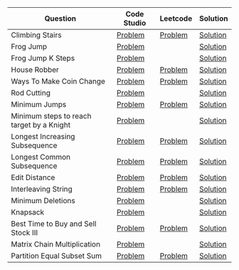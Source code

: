 | Question                                  | Code Studio                                                                                              | Leetcode                                                                     | Solution                                         |
| ----------------------------------------- | -------------------------------------------------------------------------------------------------------- | ---------------------------------------------------------------------------- | ------------------------------------------------ |
| Climbing Stairs                           | [Problem](https://www.codingninjas.com/studio/problems/count-ways-to-reach-nth-stairs_798650)            | [Problem](https://leetcode.com/problems/climbing-stairs)                     | [Solution](ClimbStairs.java)                     |
| Frog Jump                                 | [Problem](https://www.codingninjas.com/studio/problems/frog-jump_3621012)                                |                                                                              | [Solution](FrogJump.java)                        |
| Frog Jump K Steps                         | [Problem](https://www.codingninjas.com/studio/problems/minimal-cost_8180930)                             |                                                                              | [Solution](FrogJumpKSteps.java)                  |
| House Robber                              | [Problem](https://www.codingninjas.com/studio/problems/loot-houses_630510)                               | [Problem](https://leetcode.com/problems/house-robber)                        | [Solution](HouseRobber.java)                     |
| Ways To Make Coin Change                  | [Problem](https://www.codingninjas.com/studio/problems/630471)                                           | [Problem](https://leetcode.com/problems/coin-change-ii)                      | [Solution](TotalWaysCoinChange.java)             |
| Rod Cutting                               | [Problem](https://www.codingninjas.com/studio/problems/rod-cutting-problem_800284)                       |                                                                              | [Solution](RodCutting.java)                      |
| Minimum Jumps                             | [Problem](https://www.codingninjas.com/studio/problems/minimum-jumps_1062693)                            | [Problem](https://leetcode.com/problems/jump-game-ii)                        | [Solution](MininumJumpToReachEnd.java)           |
| Minimum steps to reach target by a Knight | [Problem](https://www.codingninjas.com/studio/problems/minimum-steps-to-reach-target-by-a-knight_893050) |                                                                              | [Solution](MinimumStepsToReachTargetKnight.java) |
| Longest Increasing Subsequence            | [Problem](https://www.codingninjas.com/studio/problems/630459)                                           | [Problem](https://leetcode.com/problems/longest-increasing-subsequence)      | [Solution](LongestIncreasingSubsequence.java)    |
| Longest Common Subsequence                | [Problem](https://www.codingninjas.com/studio/problems/624879)                                           | [Problem](https://leetcode.com/problems/longest-common-subsequence)          | [Solution](LongestCommonSubSequence.java)        |
| Edit Distance                             | [Problem](https://www.codingninjas.com/studio/problems/630420)                                           | [Problem](https://leetcode.com/problems/edit-distance)                       | [Solution](EditDistance.java)                    |
| Interleaving String                       | [Problem](https://www.codingninjas.com/studio/problems/interleaving-two-strings_1062567)                 | [Problem](https://leetcode.com/problems/interleaving-string)                 | [Solution](StringInterleave.java)                |
| Minimum Deletions                         | [Problem](https://www.codingninjas.com/studio/problems/minimum-deletions_2221411)                        |                                                                              | [Solution](MinimumDeletions.java)                |
| Knapsack                                  | [Problem](https://www.codingninjas.com/studio/problems/1072980)                                          |                                                                              | [Solution](Knapsack.java)                        |
| Best Time to Buy and Sell Stock III       | [Problem](https://www.codingninjas.com/studio/problems/buy-and-sell-stock_1071012)                       | [Problem](https://leetcode.com/problems/best-time-to-buy-and-sell-stock-iii) | [Solution](BuySellStock.java)                    |
| Matrix Chain Multiplication               | [Problem](https://www.codingninjas.com/studio/problems/975344)                                           |                                                                              | [Solution](MatrixChainMultiplication.java)       |
| Partition Equal Subset Sum                | [Problem](https://www.codingninjas.com/studio/problems/partition-equal-subset-sum_892980)                | [Problem](https://leetcode.com/problems/partition-equal-subset-sum)          | [Solution](PartitionSubsetEqualSum.java)         |
